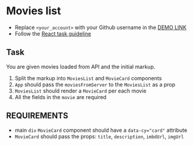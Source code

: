 # Movies list

- Replace `<your_account>` with your Github username in the
  [DEMO LINK](https://AndriySimyachenko.github.io/react_movies-list/)
- Follow the [React task guideline](https://github.com/mate-academy/react_task-guideline#react-tasks-guideline)

## Task

You are given movies loaded from API and the initial markup.

1. Split the markup into `MoviesList` and `MovieCard` components
2. `App` should pass the `moviesFromServer` to the `MoviesList` as a prop
3. `MoviesList` should render a `MovieCard` per each movie
4. All the fields in the `movie` are required

## REQUIREMENTS

- main `div` `MovieCard` component should have a `data-cy="card"` attribute
- `MovieCard` should pass the props: `title`, `description`, `imbdUrl`, `imgUrl`
